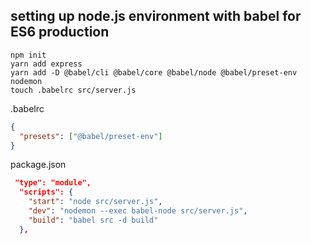 ## setting up node.js environment with babel for ES6 production

```console
npm init
yarn add express
yarn add -D @babel/cli @babel/core @babel/node @babel/preset-env nodemon
touch .babelrc src/server.js
```

.babelrc

```json
{
  "presets": ["@babel/preset-env"]
}
```

package.json

```json
 "type": "module",
  "scripts": {
    "start": "node src/server.js",
    "dev": "nodemon --exec babel-node src/server.js",
    "build": "babel src -d build"
  },
```

